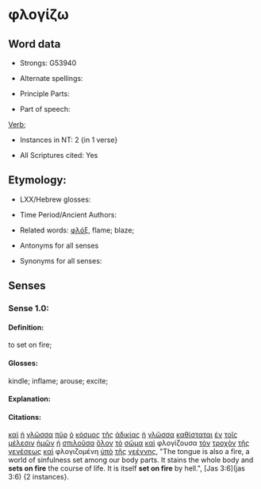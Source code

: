 # φλογίζω

<!-- Status: S2=NeedsFinalCheck -->
<!-- Lexica used for edits: BDAG, FFM, LN, A-S -->

## Word data

* Strongs: G53940

* Alternate spellings:


* Principle Parts: 

* Part of speech: 

[Verb](http://ugg.readthedocs.io/en/latest/verb.html); 

* Instances in NT: 2 {in 1 verse}

* All Scriptures cited: Yes

## Etymology: 

* LXX/Hebrew glosses: 

* Time Period/Ancient Authors: 

* Related words: [φλόξ](../G53950/01.md), flame; blaze;

* Antonyms for all senses

* Synonyms for all senses: 

## Senses 

### Sense 1.0:

#### Definition: 

to set on fire;

#### Glosses:

kindle; inflame; arouse; excite;

#### Explanation:

#### Citations:

[καὶ](../G25320/01.md) [ἡ](../G35880/01.md) [γλῶσσα](../G11000/01.md) [πῦρ](../G44420/01.md) [ὁ](../G35880/01.md) [κόσμος](../G28890/01.md) [τῆς](../G35880/01.md) [ἀδικίας](../G00930/01.md) [ἡ](../G35880/01.md) [γλῶσσα](../G11000/01.md) [καθίσταται](../G25250/01.md) [ἐν](../G17220/01.md) [τοῖς](../G35880/01.md) [μέλεσιν](../G31960/01.md) [ἡμῶν](../G14730/01.md) [ἡ](../G35880/01.md) [σπιλοῦσα](../G46950/01.md) [ὅλον](../G36500/01.md) [τὸ](../G35880/01.md) [σῶμα](../G49830/01.md) [καὶ](../G25320/01.md) φλογίζουσα [τὸν](../G35880/01.md) [τροχὸν](../G51640/01.md) [τῆς](../G35880/01.md) [γενέσεως](../G10780/01.md) [καὶ](../G25320/01.md) φλογιζομένη [ὑπὸ](../G52590/01.md) [τῆς](../G35880/01.md) [γεέννης](../G10670/01.md), "The tongue is also a fire, a world of sinfulness set among our body parts. It stains the whole body and **sets on fire** the course of life. It is itself **set on fire** by hell.", [Jas 3:6](jas 3:6) {2 instances}.  

